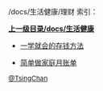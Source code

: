 /docs/生活健康/理财 索引：


**[上一级目录/docs/生活健康](/docs/生活健康/index.md)**

- [一学就会的存钱方法](/docs/生活健康/理财/一学就会的存钱方法.md)

- [简单做家庭月账单](/docs/生活健康/理财/简单做家庭月账单.md)


<font size=2 color='grey'> [@TsingChan](http://www.9ong.com/) </font>
